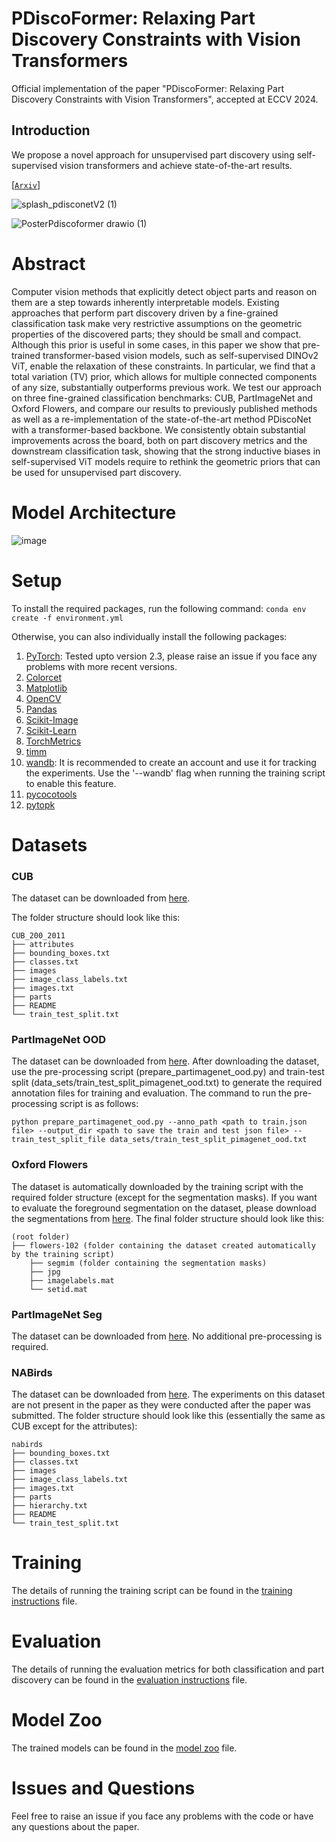 # PDiscoFormer: Relaxing Part Discovery Constraints with Vision Transformers 
Official implementation of the paper "PDiscoFormer: Relaxing Part Discovery Constraints with Vision Transformers", accepted at ECCV 2024. 

## Introduction
We propose a novel approach for unsupervised part discovery using self-supervised vision transformers and achieve state-of-the-art results. 

[[`Arxiv`]](https://arxiv.org/abs/2407.04538)


![splash_pdisconetV2 (1)](https://github.com/ananthu-aniraj/pdiscoformer/assets/50333505/aa3803c0-2ce0-411e-bb04-a79113c9da07)

![PosterPdiscoformer drawio (1)](https://github.com/ananthu-aniraj/pdiscoformer/assets/50333505/6f8b3453-a4fe-4eda-9e81-741ef3420687)



# Abstract
Computer vision methods that explicitly detect object parts and reason on them are a step towards inherently interpretable models. Existing approaches that perform part discovery driven by a fine-grained classification task make very restrictive assumptions on the geometric properties of the discovered parts; they should be small and compact. Although this prior is useful in some cases, in this paper we show that pre-trained transformer-based vision models, such as self-supervised DINOv2 ViT, enable the relaxation of these constraints. In particular, we find that a total variation (TV) prior, which allows for multiple connected components of any size, substantially outperforms previous work. We test our approach on three fine-grained classification benchmarks: CUB, PartImageNet and Oxford Flowers, and compare our results to previously published methods as well as a re-implementation of the state-of-the-art method PDiscoNet with a transformer-based backbone. We consistently obtain substantial improvements across the board, both on part discovery metrics and the downstream classification task, showing that the strong inductive biases in self-supervised ViT models require to rethink the geometric priors that can be used for unsupervised part discovery.


# Model Architecture
![image](https://github.com/ananthu-aniraj/pdiscoformer/assets/50333505/73c30fb1-2f2c-408a-81dd-4447f9091f86)



# Setup
To install the required packages, run the following command:
```conda env create -f environment.yml```

Otherwise, you can also individually install the following packages:
1. [PyTorch](https://pytorch.org/get-started/locally/): Tested upto version 2.3, please raise an issue if you face any problems with more recent versions.
2. [Colorcet](https://colorcet.holoviz.org/getting_started/index.html)
3. [Matplotlib](https://matplotlib.org/stable/users/installing.html)
3. [OpenCV](https://pypi.org/project/opencv-python-headless/)
4. [Pandas](https://pandas.pydata.org/pandas-docs/stable/getting_started/install.html)
5. [Scikit-Image](https://scikit-image.org/docs/stable/install.html)
6. [Scikit-Learn](https://scikit-learn.org/stable/install.html) 
7. [TorchMetrics](https://torchmetrics.readthedocs.io/en/latest/pages/install.html)
8. [timm](https://pypi.org/project/timm/)
9. [wandb](https://pypi.org/project/wandb/): It is recommended to create an account and use it for tracking the experiments. Use the '--wandb' flag when running the training script to enable this feature.
10. [pycocotools](https://pypi.org/project/pycocotools/)
11. [pytopk](https://pypi.org/project/pytopk/)

# Datasets
### CUB
The dataset can be downloaded from [here](https://www.vision.caltech.edu/datasets/cub_200_2011/). 

The folder structure should look like this:

```
CUB_200_2011
├── attributes
├── bounding_boxes.txt
├── classes.txt
├── images
├── image_class_labels.txt
├── images.txt
├── parts
├── README
└── train_test_split.txt
```

### PartImageNet OOD
The dataset can be downloaded from [here](https://github.com/TACJu/PartImageNet).
After downloading the dataset, use the pre-processing script (prepare_partimagenet_ood.py) and train-test split (data_sets/train_test_split_pimagenet_ood.txt) to generate the required annotation files for training and evaluation.
The command to run the pre-processing script is as follows:

```python prepare_partimagenet_ood.py --anno_path <path to train.json file> --output_dir <path to save the train and test json file> --train_test_split_file data_sets/train_test_split_pimagenet_ood.txt```

### Oxford Flowers
The dataset is automatically downloaded by the training script with the required folder structure (except for the segmentation masks).
If you want to evaluate the foreground segmentation on the dataset, please download the segmentations from [here](https://www.robots.ox.ac.uk/~vgg/data/flowers/102/).
The final folder structure should look like this:

```
(root folder)
├── flowers-102 (folder containing the dataset created automatically by the training script)
    ├── segmim (folder containing the segmentation masks)
    ├── jpg
    ├── imagelabels.mat
    └── setid.mat
```
### PartImageNet Seg
The dataset can be downloaded from [here](https://github.com/TACJu/PartImageNet). No additional pre-processing is required.

### NABirds
The dataset can be downloaded from [here](https://dl.allaboutbirds.org/nabirds). 
The experiments on this dataset are not present in the paper as they were conducted after the paper was submitted. 
The folder structure should look like this (essentially the same as CUB except for the attributes):

```
nabirds
├── bounding_boxes.txt
├── classes.txt
├── images
├── image_class_labels.txt
├── images.txt
├── parts
├── hierarchy.txt
├── README
└── train_test_split.txt
```

# Training
The details of running the training script can be found in the [training instructions](training_instructions.md) file.

# Evaluation
The details of running the evaluation metrics for both classification and part discovery can be found in the [evaluation instructions](evaluation_instructions.md) file.

# Model Zoo
The trained models can be found in the [model zoo](model_zoo.md) file. 


# Issues and Questions
Feel free to raise an issue if you face any problems with the code or have any questions about the paper.



